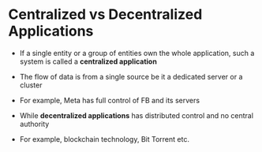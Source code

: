 # Centralized vs Decentralized Applications

- If a single entity or a group of entities own the whole application,
such a system is called a **centralized application**

- The flow of data is from a single source be it a dedicated server or a cluster

- For example, Meta has full control of FB and its servers

- While **decentralized applications** has distributed control and no central
authority

- For example, blockchain technology, Bit Torrent etc.
